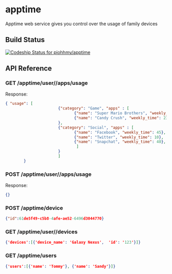 apptime
=======
Apptime web service gives  you control over the usage of family devices

Build Status
------------
[ ![Codeship Status for piohhmy/apptime](https://www.codeship.io/projects/8e5f1f50-402f-0131-177a-7a95864a21a3/status?branch=master)](https://www.codeship.io/projects/10526)

API Reference
-----------
### GET /apptime/user/<username>/apps/usage
Response:
```json
{ "usage": [
                       {"category": "Game", "apps" : [
                              {"name": "Super Mario Brothers", "weekly_time": 10},
                              {"name": "Candy Crush", "weekly_time": 230} ]
                       },
                       {"category": "Social", "apps" : [
                              {"name": "Facebook", "weekly_time": 45},
                              {"name": "Twitter", "weekly_time": 10},
                              {"name": "Snapchat", "weekly_time": 40},
                               ]
                       }
                       ]
        } 
```
### POST /apptime/user/<username>/apps/usage
Response:
```json
{}
```
### POST /apptime/device
```json
{"id":61de5f49-c5b8-4afe-ae52-6496d3044770}
```
### GET /apptime/user/<username>/devices
```json
{'devices':[{'device_name': 'Galaxy Nexus',  'id': '123'}]}
```
### GET /apptime/users
```json
{'users':[{'name': 'Tommy'}, {'name': 'Sandy'}]}
```